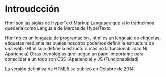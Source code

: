 # Introudcción	

Html son las siglas de HyperText Markup Language que si lo traducimos quedaría como Lenguaje de Marcas de HyperTexto

Html no es un lenguaje de programación , html es un lenguaje de etiquetas, etiquetas mediante las cuales nosotros podemos definir la estructura de una web. (Html solo define la estructura más no la funcionabilidad Ni Apariencia)
Otras tecnologias que juegan un papel importante para consolidar a un todo son CSS (Apariencia) y JS (Funcionablidad)

 La versión definitiva de HTML5 se publicó en Octubre de 2014.
